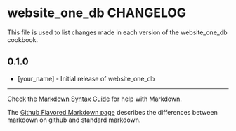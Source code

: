 website_one_db CHANGELOG
========================

This file is used to list changes made in each version of the website_one_db cookbook.

0.1.0
-----
- [your_name] - Initial release of website_one_db

- - -
Check the [Markdown Syntax Guide](http://daringfireball.net/projects/markdown/syntax) for help with Markdown.

The [Github Flavored Markdown page](http://github.github.com/github-flavored-markdown/) describes the differences between markdown on github and standard markdown.
